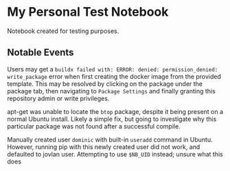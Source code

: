 # My Personal Test Notebook
Notebook created for testing purposes. 

## Notable Events
Users may get a ```buildx failed with: ERROR: denied: permission_denied: write_package``` error when first creating the docker image from the provided template. This may be resolved by clicking on the package under the package tab, then navigating to ```Package Settings``` and finally granting this repository admin or write privileges.

apt-get was unable to locate the ```btop``` package, despite it being present on a normal Ubuntu install. Likely a simple fix, but going to investigate why this particular package was not found after a successful compile.

Manually created user ```dominic``` with built-in ```useradd``` command in Ubuntu. However, running pip with this newly created user did not work, and defaulted to jovlan user. Attempting to use ```$NB_UID``` instead; unsure what this does 
